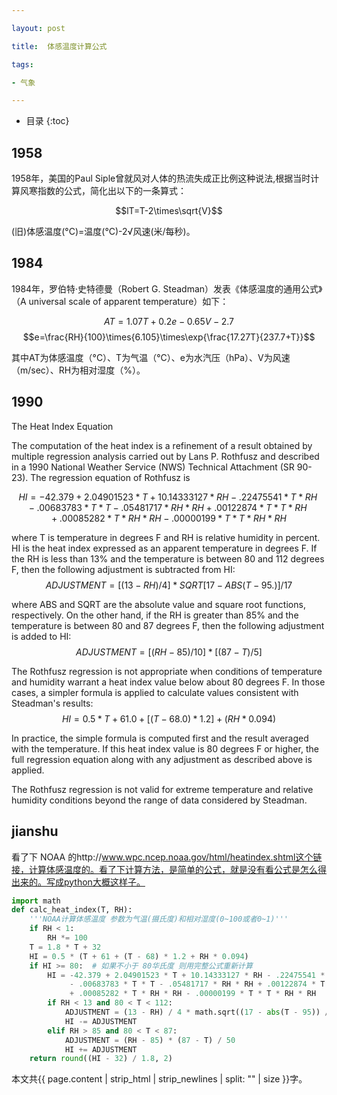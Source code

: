 ```yaml
---

layout: post

title:  体感温度计算公式

tags:

- 气象

---
```


* 目录
{:toc}

## 1958

1958年，美国的Paul Siple曾就风对人体的热流失成正比例这种说法,根据当时计算风寒指数的公式，简化出以下的一条算式：

$$lT=T-2\times\sqrt{V}$$

(旧)体感温度(°C)=温度(°C)-2√风速(米/每秒)。

## 1984

1984年，罗伯特·史特德曼（Robert G. Steadman）发表《体感温度的通用公式》（A universal scale of apparent temperature）如下：

$$AT=1.07T+0.2e-0.65V-2.7$$
$$e=\frac{RH}{100}\times{6.105}\times\exp{\frac{17.27T}{237.7+T}}$$

其中AT为体感温度（°C）、T为气温（°C）、e为水汽压（hPa）、V为风速（m/sec）、RH为相对湿度（%）。

## 1990

The Heat Index Equation

The computation of the heat index is a refinement of a result obtained by multiple regression analysis carried out by Lans P. Rothfusz and described in a 1990 National Weather Service (NWS) Technical Attachment (SR 90-23).  The regression equation of Rothfusz is

$$HI = -42.379 + 2.04901523*T + 10.14333127*RH - .22475541*T*RH - .00683783*T*T - .05481717*RH*RH + .00122874*T*T*RH + .00085282*T*RH*RH - .00000199*T*T*RH*RH$$

where T is temperature in degrees F and RH is relative humidity in percent.  HI is the heat index expressed as an apparent temperature in degrees F.  If the RH is less than 13% and the temperature is between 80 and 112 degrees F, then the following adjustment is subtracted from HI:
$$ADJUSTMENT = [(13-RH)/4]*SQRT{[17-ABS(T-95.)]/17}$$

where ABS and SQRT are the absolute value and square root functions, respectively.  On the other hand, if the RH is greater than 85% and the temperature is between 80 and 87 degrees F, then the following adjustment is added to HI:
$$ADJUSTMENT = [(RH-85)/10] * [(87-T)/5]$$

The Rothfusz regression is not appropriate when conditions of temperature and humidity warrant a heat index value below about 80 degrees F. In those cases, a simpler formula is applied to calculate values consistent with Steadman's results:
$$HI = 0.5 * {T + 61.0 + [(T-68.0)*1.2] + (RH*0.094)}$$

In practice, the simple formula is computed first and the result averaged with the temperature. If this heat index value is 80 degrees F or higher, the full regression equation along with any adjustment as described above is applied.

The Rothfusz regression is not valid for extreme temperature and relative humidity conditions beyond the range of data considered by Steadman.

## jianshu

看了下 NOAA 的http://www.wpc.ncep.noaa.gov/html/heatindex.shtml这个链接，计算体感温度的。看了下计算方法，是简单的公式，就是没有看公式是怎么得出来的。写成python大概这样子。

```python
import math
def calc_heat_index(T, RH):
    '''NOAA计算体感温度 参数为气温(摄氏度)和相对湿度(0~100或者0~1)'''
    if RH < 1:
        RH *= 100
    T = 1.8 * T + 32
    HI = 0.5 * (T + 61 + (T - 68) * 1.2 + RH * 0.094)
    if HI >= 80:  # 如果不小于 80华氏度 则用完整公式重新计算
        HI = -42.379 + 2.04901523 * T + 10.14333127 * RH - .22475541 * T * RH \
             - .00683783 * T * T - .05481717 * RH * RH + .00122874 * T * T * RH \
             + .00085282 * T * RH * RH - .00000199 * T * T * RH * RH
        if RH < 13 and 80 < T < 112:
            ADJUSTMENT = (13 - RH) / 4 * math.sqrt((17 - abs(T - 95)) / 17)
            HI -= ADJUSTMENT
        elif RH > 85 and 80 < T < 87:
            ADJUSTMENT = (RH - 85) * (87 - T) / 50
            HI += ADJUSTMENT
    return round((HI - 32) / 1.8, 2)

```
本文共{{ page.content | strip_html | strip_newlines | split: "" | size }}字。

